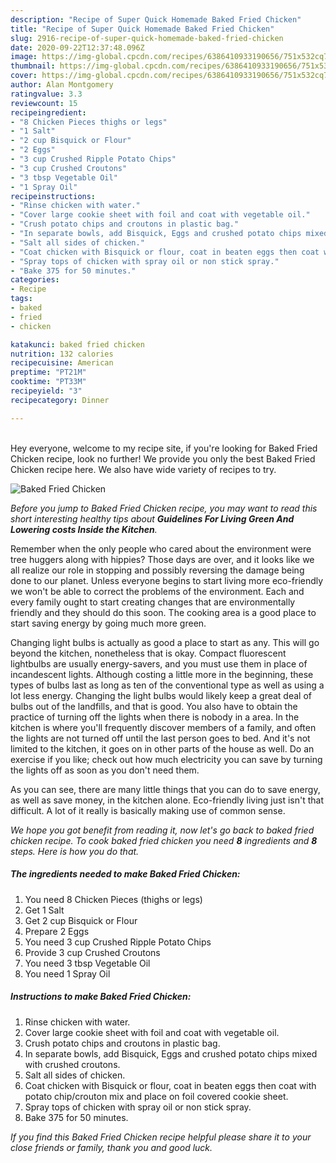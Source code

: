 ```yaml
---
description: "Recipe of Super Quick Homemade Baked Fried Chicken"
title: "Recipe of Super Quick Homemade Baked Fried Chicken"
slug: 2916-recipe-of-super-quick-homemade-baked-fried-chicken
date: 2020-09-22T12:37:48.096Z
image: https://img-global.cpcdn.com/recipes/6386410933190656/751x532cq70/baked-fried-chicken-recipe-main-photo.jpg
thumbnail: https://img-global.cpcdn.com/recipes/6386410933190656/751x532cq70/baked-fried-chicken-recipe-main-photo.jpg
cover: https://img-global.cpcdn.com/recipes/6386410933190656/751x532cq70/baked-fried-chicken-recipe-main-photo.jpg
author: Alan Montgomery
ratingvalue: 3.3
reviewcount: 15
recipeingredient:
- "8 Chicken Pieces thighs or legs"
- "1 Salt"
- "2 cup Bisquick or Flour"
- "2 Eggs"
- "3 cup Crushed Ripple Potato Chips"
- "3 cup Crushed Croutons"
- "3 tbsp Vegetable Oil"
- "1 Spray Oil"
recipeinstructions:
- "Rinse chicken with water."
- "Cover large cookie sheet with foil and coat with vegetable oil."
- "Crush potato chips and croutons in plastic bag."
- "In separate bowls, add Bisquick, Eggs and crushed potato chips mixed with crushed croutons."
- "Salt all sides of chicken."
- "Coat chicken with Bisquick or flour, coat in beaten eggs then coat with potato chip/crouton mix and place on foil covered cookie sheet."
- "Spray tops of chicken with spray oil or non stick spray."
- "Bake 375 for 50 minutes."
categories:
- Recipe
tags:
- baked
- fried
- chicken

katakunci: baked fried chicken 
nutrition: 132 calories
recipecuisine: American
preptime: "PT21M"
cooktime: "PT33M"
recipeyield: "3"
recipecategory: Dinner

---
```

<br>
Hey everyone, welcome to my recipe site, if you're looking for Baked Fried Chicken recipe, look no further! We provide you only the best Baked Fried Chicken recipe here. We also have wide variety of recipes to try.
<br>


![Baked Fried Chicken](https://img-global.cpcdn.com/recipes/6386410933190656/751x532cq70/baked-fried-chicken-recipe-main-photo.jpg)

<i>Before you jump to Baked Fried Chicken recipe, you may want to read this short interesting healthy tips about 
<strong>Guidelines For Living Green And Lowering costs Inside the Kitchen</strong>.</i>
</br>

Remember when the only people who cared about the environment were tree huggers along with hippies? Those days are over, and it looks like we all realize our role in stopping and possibly reversing the damage being done to our planet. Unless everyone begins to start living more eco-friendly we won't be able to correct the problems of the environment. Each and every family ought to start creating changes that are environmentally friendly and they should do this soon. The cooking area is a good place to start saving energy by going much more green.

Changing light bulbs is actually as good a place to start as any. This will go beyond the kitchen, nonetheless that is okay. Compact fluorescent lightbulbs are usually energy-savers, and you must use them in place of incandescent lights. Although costing a little more in the beginning, these types of bulbs last as long as ten of the conventional type as well as using a lot less energy. Changing the light bulbs would likely keep a great deal of bulbs out of the landfills, and that is good. You also have to obtain the practice of turning off the lights when there is nobody in a area. In the kitchen is where you'll frequently discover members of a family, and often the lights are not turned off until the last person goes to bed. And it's not limited to the kitchen, it goes on in other parts of the house as well. Do an exercise if you like; check out how much electricity you can save by turning the lights off as soon as you don't need them.

As you can see, there are many little things that you can do to save energy, as well as save money, in the kitchen alone. Eco-friendly living just isn't that difficult. A lot of it really is basically making use of common sense.


<i>We hope you got benefit from reading it, now let's go back to baked fried chicken recipe. To cook baked fried chicken you need <strong>8</strong> ingredients and <strong>8</strong> steps. Here is how you do that.
</i>

##### The ingredients needed to make Baked Fried Chicken:

1. You need 8 Chicken Pieces (thighs or legs)
1. Get 1 Salt
1. Get 2 cup Bisquick or Flour
1. Prepare 2 Eggs
1. You need 3 cup Crushed Ripple Potato Chips
1. Provide 3 cup Crushed Croutons
1. You need 3 tbsp Vegetable Oil
1. You need 1 Spray Oil


##### Instructions to make Baked Fried Chicken:

1. Rinse chicken with water.
1. Cover large cookie sheet with foil and coat with vegetable oil.
1. Crush potato chips and croutons in plastic bag.
1. In separate bowls, add Bisquick, Eggs and crushed potato chips mixed with crushed croutons.
1. Salt all sides of chicken.
1. Coat chicken with Bisquick or flour, coat in beaten eggs then coat with potato chip/crouton mix and place on foil covered cookie sheet.
1. Spray tops of chicken with spray oil or non stick spray.
1. Bake 375 for 50 minutes.


<i>If you find this Baked Fried Chicken recipe helpful please share it to your close friends or family, thank you and good luck.</i>
